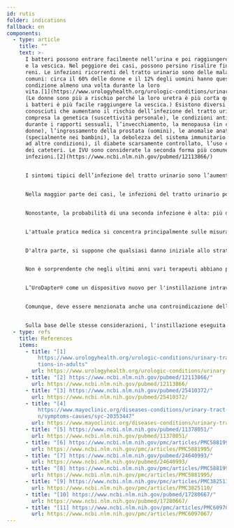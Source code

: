 ```yaml
---
id: rutis
folder: indications
fallback: en
components:
  - type: article
    title: ""
    text: >-
      I batteri possono entrare facilmente nell’urina e poi raggiungere l'uretra
      e la vescica. Nel peggiore dei casi, possono persino risalire fino ai
      reni. Le infezioni ricorrenti del tratto urinario sono delle malattie più
      comuni: circa il 60% delle donne e il 12% degli uomini hanno questa
      condizione almeno una volta durante la loro
      vita.[1](https://www.urologyhealth.org/urologic-conditions/urinary-tract-infections-in-adults)
      (Le donne sono più a rischio perché la loro uretra è più corta quindi per
      i batteri è più facile raggiungere la vescica.) Esistono diversi fattori
      conosciuti che aumentano il rischio dell’infezione del tratto urinario,
      compresa la genetica (suscettività personale), le condizioni antigieniche
      durante i rapporti sessuali, l’invecchiamento, la menopausa (in caso di
      donne), l’ingrossamento della prostata (uomini), le anomalie anatomiche
      (specialmente nei bambini), la debolezza del sistema immunitario (dovuto
      ad altre condizioni), il diabete scarsamente controllato, l’uso estensivo
      dei cateteri. Le IVU sono considerate la seconda forma più comune delle
      infezioni.[2](https://www.ncbi.nlm.nih.gov/pubmed/12113866/)


      I sintomi tipici dell’infezione del tratto urinario sono l’aumento dell'urgenza di minzione, il dolore o la sensazione di bruciore durante la minzione, le urine torbide o con uno strano odore, il sangue nelle urine e (per le donne) il dolore pelvico.


      Nella maggior parte dei casi, le infezioni del tratto urinario possono essere trattate con successo con antibiotici o antimicotici se sono causati da batteri o funghi rispettivamente.


      Nonostante, la probabilità di una seconda infezione è alta: più del 50% per le donne sopra i 55 anni e del 36% per la popolazione più giovane.[3](https://www.ncbi.nlm.nih.gov/pubmed/25410372/) L’infezione ricorrente del tratto urinario è una condizione di tre o più infezioni identificate in 12 mesi o due infezioni in 6 mesi.


      L'attuale pratica medica si concentra principalmente sulle misurazioni profilattiche; le linee guida corrispondenti possono essere trovate su molti siti Internet.[4](https://www.mayoclinic.org/diseases-conditions/urinary-tract-infection/symptoms-causes/syc-20353447)


      D'altra parte, si suppone che qualsiasi danno iniziale allo strato di GAG provocato da un'infezione (che si verifica frequentemente in condizioni delle IVU gravi) aiuti i batteri a persistere e causare più infezioni. Alcuni ipotizzano che le infezioni del tratto urinario ricorrenti possano essere anche una delle cause dell’IC/BPS.[5](https://www.ncbi.nlm.nih.gov/pubmed/11378051/)


      Non è sorprendente che negli ultimi anni vari terapeuti abbiano proposto un trattamento simile per le infezioni del tratto urinario ricorrenti come quello dell’IC/BPS, che ricostituisce l'integrità dello strato di GAG. Questo si può eseguire efficacemente tramite l'instillazione intravescicale. Vengono utilizzati gli stessi principi attivi come nel caso dell’IC/BPS,[6](https://www.ncbi.nlm.nih.gov/pmc/articles/PMC5881995/) cioè acido ialuronico, solfato di condroitina (in Europa)[7](https://www.ncbi.nlm.nih.gov/pubmed/24640993/) ed eparina (negli Stati Uniti).[8](https://www.ncbi.nlm.nih.gov/pmc/articles/PMC5881995/) Certi urologi suggeriscono anzi che il trattamento intravescicale che ricostituisce lo strato di GAG potrebbe essere utilizzato nella profilassi delle IVU ricorrenti.[9](https://www.ncbi.nlm.nih.gov/pmc/articles/PMC3825110/),[10](https://www.ncbi.nlm.nih.gov/pubmed/17280667/) Ovviamente, un'altra possibilità è instillare antibiotici nella vescica,[11](https://www.ncbi.nlm.nih.gov/pmc/articles/PMC6097067/) il che può essere un metodo di profilassi efficace, oppure curare l'infezione se il paziente non ha reagito alla somministrazione del farmaco meno invasiva (sistematica).


      L’UroDapter® come un dispositivo nuovo per l'instillazione intravescicale, potrebbe aiutare a trattare e anche a prevenire le infezioni ricorrenti del tratto urinario. La somministrazione di farmaci intravescicali non invasivi è un enorme vantaggio rispetto al catetere poiché quest'ultimo dispositivo stesso può provocare le infezioni.


      Comunque, deve essere menzionata anche una controindicazione dell’uso dell’UroDapter®. In caso di uretrite batterica oltre a qualsiasi altra condizione, l'uso dell’UroDapter® potrebbe aiutare i batteri a penetrare nella vescica, il che potrebbe provocare un'infezione della vescica. Perciò, se l'uretra è colpita da un'infezione batterica, l'uso di un catetere è un metodo più sicuro dell’instillazione.


      Sulla base delle stesse considerazioni, l'instillazione eseguita dall’UroDapter® non deve essere applicata entro due giorni dal rapporto sessuale o durante le mestruazioni.
  - type: refs
    title: References
    items:
      - title: "[1]
          https://www.urologyhealth.org/urologic-conditions/urinary-tract-infec\
          tions-in-adults"
        url: https://www.urologyhealth.org/urologic-conditions/urinary-tract-infections-in-adults
      - title: "[2] https://www.ncbi.nlm.nih.gov/pubmed/12113866/"
        url: https://www.ncbi.nlm.nih.gov/pubmed/12113866/
      - title: "[3] https://www.ncbi.nlm.nih.gov/pubmed/25410372/"
        url: https://www.ncbi.nlm.nih.gov/pubmed/25410372/
      - title: "[4]
          https://www.mayoclinic.org/diseases-conditions/urinary-tract-infectio\
          n/symptoms-causes/syc-20353447"
        url: https://www.mayoclinic.org/diseases-conditions/urinary-tract-infection/symptoms-causes/syc-20353447
      - title: "[5] https://www.ncbi.nlm.nih.gov/pubmed/11378051/"
        url: https://www.ncbi.nlm.nih.gov/pubmed/11378051/
      - title: "[6] https://www.ncbi.nlm.nih.gov/pmc/articles/PMC5881995/"
        url: https://www.ncbi.nlm.nih.gov/pmc/articles/PMC5881995/
      - title: "[7] https://www.ncbi.nlm.nih.gov/pubmed/24640993/"
        url: https://www.ncbi.nlm.nih.gov/pubmed/24640993/
      - title: "[8] https://www.ncbi.nlm.nih.gov/pmc/articles/PMC5881995/"
        url: https://www.ncbi.nlm.nih.gov/pmc/articles/PMC5881995/
      - title: "[9] https://www.ncbi.nlm.nih.gov/pmc/articles/PMC3825110/"
        url: https://www.ncbi.nlm.nih.gov/pmc/articles/PMC3825110/
      - title: "[10] https://www.ncbi.nlm.nih.gov/pubmed/17280667/"
        url: https://www.ncbi.nlm.nih.gov/pubmed/17280667/
      - title: "[11] https://www.ncbi.nlm.nih.gov/pmc/articles/PMC6097067/"
        url: https://www.ncbi.nlm.nih.gov/pmc/articles/PMC6097067/
---
```

